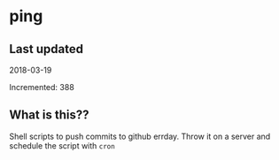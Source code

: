 # ping

## Last updated
2018-03-19

Incremented: 388

## What is this??
Shell scripts to push commits to github errday. Throw it on a server and schedule the script with `cron`

